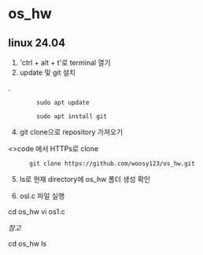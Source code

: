 # os_hw
## linux 24.04 

1. 'ctrl + alt + t'로 terminal 열기
2. update 및 git 설치

.

            sudo apt update

            sudo apt install git
  
4. git clone으로 repository 가져오기

  <>code 에서 HTTPs로 clone
   
          git clone https://github.com/woosy123/os_hw.git

5. ls로 현재 directory에 os_hw 폴더 생성 확인

6.  osl.c 파일 실행
 
  cd os_hw
  vi os1.c

*참고*

  cd os_hw
  ls

